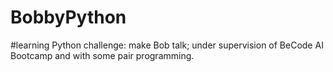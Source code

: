 # BobbyPython
#learning Python challenge: make Bob talk; under supervision of BeCode AI Bootcamp and with some pair programming.
